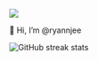 
<p align="left">
	<img src="https://komarev.com/ghpvc/?username=ryannjee&color=blueviolet&style=flat-square&label=Profile+Views" />
</p>

👋 Hi, I’m @ryannjee

![GitHub streak stats](https://github-readme-streak-stats.herokuapp.com/?user=platane)  

<!---
ryannjee/ryannjee is a ✨ special ✨ repository because its `README.md` (this file) appears on your GitHub profile.
You can click the Preview link to take a look at your changes.
--->
